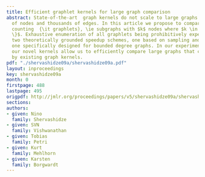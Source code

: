 ```yaml
---
title: Efficient graphlet kernels for large graph comparison
abstract: State-of-the-art  graph kernels do not scale to large graphs with hundreds
  of nodes and thousands of edges. In this article we propose to compare graphs by
  counting  {\it graphlets}, \ie subgraphs with $k$ nodes where $k \in \{ 3, 4, 5
  \}$. Exhaustive enumeration of all graphlets being prohibitively expensive, we introduce
  two theoretically grounded speedup schemes, one based on sampling and the second
  one specifically designed for bounded degree graphs. In our experimental evaluation,
  our novel kernels allow us to efficiently compare large graphs that cannot be tackled
  by existing graph kernels.
pdf: "./shervashidze09a/shervashidze09a.pdf"
layout: inproceedings
key: shervashidze09a
month: 0
firstpage: 488
lastpage: 495
origpdf: http://jmlr.org/proceedings/papers/v5/shervashidze09a/shervashidze09a.pdf
sections: 
authors:
- given: Nino
  family: Shervashidze
- given: SVN
  family: Vishwanathan
- given: Tobias
  family: Petri
- given: Kurt
  family: Mehlhorn
- given: Karsten
  family: Borgwardt
---
```


